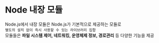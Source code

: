 # Node 내장 모듈

Node.js에서 내장 모듈은 Node.js가 기본적으로 제공하는 모듈로\
`별도의 설치 없이 즉시 사용할 수 있는 라이브러리 집합`\
모듈들은 **파일 시스템 제어, 네트워킹, 운영체제 정보, 경로관리** 등 다양한 기능을 제공

